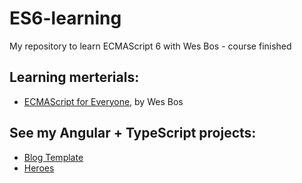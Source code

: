 # ES6-learning
My repository to learn ECMAScript 6 with Wes Bos - course finished

## Learning merterials:
- [ECMAScript for Everyone](https://es6.io/), by Wes Bos

## See my Angular + TypeScript projects:
- [Blog Template](https://github.com/unrealdst/BlogApi/tree/master/Blog2.0/blog2.0)
- [Heroes](https://github.com/wroclawianka/angular2.0_heroes-tutorial)
